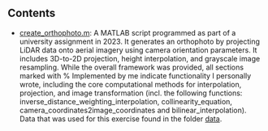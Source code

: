 ## Contents

- [create_orthophoto.m](create_orthophoto.m/): A MATLAB script programmed as part of a university assignment in 2023. It generates an orthophoto by projecting LiDAR data onto aerial imagery using camera orientation parameters. It includes 3D-to-2D projection, height interpolation, and grayscale image resampling. While the overall framework was provided, all sections marked with % Implemented by me indicate functionality I personally wrote, including the core computational methods for interpolation, projection, and image transformation (incl. the following functions: inverse_distance_weighting_interpolation, collinearity_equation, camera_coordinates2image_coordinates and bilinear_interpolation). Data that was used for this exercise found in the folder [data](data/).